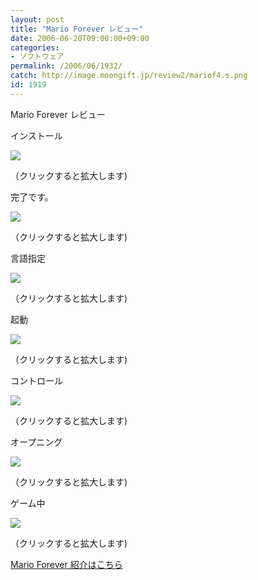 ```yaml
---
layout: post
title: "Mario Forever レビュー"
date: 2006-06-20T09:00:00+09:00
categories:
- ソフトウェア
permalink: /2006/06/1932/
catch: http://image.moongift.jp/review2/mariof4.s.png
id: 1919
---
```

Mario Forever レビュー  
<!--more-->

インストール

  

[![](http://image.moongift.jp/review2/mariof1.s.png)](http://image.moongift.jp/review2/mariof1.png)  
  
（クリックすると拡大します)

  

完了です。

  

[![](http://image.moongift.jp/review2/mariof2.s.png)](http://image.moongift.jp/review2/mariof2.png)  
  
（クリックすると拡大します)

  

言語指定

  

[![](http://image.moongift.jp/review2/mariof3.s.png)](http://image.moongift.jp/review2/mariof3.png)  
  
（クリックすると拡大します)

  

起動

  

[![](http://image.moongift.jp/review2/mariof4.s.png)](http://image.moongift.jp/review2/mariof4.png)  
  
（クリックすると拡大します)

  

コントロール

  

[![](http://image.moongift.jp/review2/mariof5.s.png)](http://image.moongift.jp/review2/mariof5.png)  
  
（クリックすると拡大します)

  

オープニング

  

[![](http://image.moongift.jp/review2/mariof6.s.png)](http://image.moongift.jp/review2/mariof6.png)  
  
（クリックすると拡大します)

  

ゲーム中

  

[![](http://image.moongift.jp/review2/mariof7.s.png)](http://image.moongift.jp/review2/mariof7.png)  
  
（クリックすると拡大します)

  

[Mario Forever 紹介はこちら](http://fw.moongift.jp/intro/i-1928.html)

